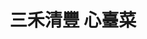---
title: "三禾清豐 心臺菜"
description: "三禾清豐 心臺菜"
layout: shop
keywords:
  - 美食競賽
  - 台灣美食
  - 美食精選
datePublished: "2025-06-30"
dateModified: "2025-07-03"
city: "高雄市"
district: "苓雅區"
address: "高雄市苓雅區江都街63號"
phone: "0966063568"
geo: "22.628106638461414, 120.31969940668854"
google_map: "https://maps.app.goo.gl/98JNEdhDuCds1kbe9"
footinder: "https://footinder.com.tw/%E9%AB%98%E9%9B%84%E5%B8%82%E8%8B%93%E9%9B%85%E5%8D%80/148611/"
official: "https://www.facebook.com/profile.php?id=100087099223453"
award:
  - name: "500盤"
    year: "2024"
    entries:
      - dishes:
          - "原鄉三色土雞"

---